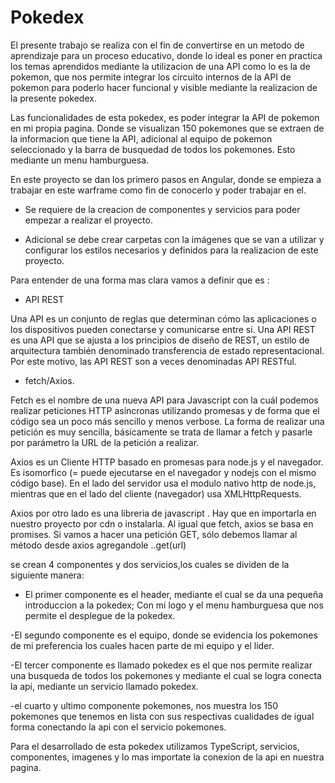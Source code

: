 # Pokedex 

El presente trabajo se realiza con el fin de convertirse en un metodo de aprendizaje para un proceso educativo, donde lo ideal es poner en practica los temas aprendidos mediante la utilizacion de una API como lo es la de pokemon, que nos permite integrar los circuito internos de la API de pokemon para poderlo hacer funcional y visible mediante la realizacion de la presente pokedex. 

Las funcionalidades de esta pokedex, es poder integrar la API de pokemon en mi propia pagina. Donde se visualizan 150 pokemones que se extraen de la informacion que tiene la API, adicional al equipo de pokemon seleccionado y la barra de busquedad de todos los pokemones. Esto mediante un menu hamburguesa.  

En este proyecto se dan los primero pasos en Angular, donde se empieza a trabajar en este warframe como fin de conocerlo y poder trabajar en el. 

-	Se requiere de la creacion de componentes y servicios para poder empezar a realizar el proyecto. 

-	Adicional se debe crear carpetas con la imágenes que se van a utilizar y configurar los estilos necesarios y definidos para la realizacion de este proyecto. 

Para entender de una forma mas clara vamos a definir que es : 

-	API REST 

Una API es un conjunto de reglas que determinan cómo las aplicaciones o los dispositivos pueden conectarse y comunicarse entre si. Una API REST es una API que se ajusta a los principios de diseño de REST, un estilo de arquitectura también denominado transferencia de estado representacional. Por este motivo, las API REST son a veces denominadas API RESTful. 

-	fetch/Axios. 

Fetch es el nombre de una nueva API para Javascript con la cuál podemos realizar peticiones HTTP asíncronas utilizando promesas y de forma que el código sea un poco más sencillo y menos verbose. La forma de realizar una petición es muy sencilla, básicamente se trata de llamar a fetch y pasarle por parámetro la URL de la petición a realizar. 

Axios es un Cliente HTTP basado en promesas para node.js y el navegador. Es isomorfico (= puede ejecutarse en el navegador y nodejs con el mismo código base). En el lado del servidor usa el modulo nativo http de node.js, mientras que en el lado del cliente (navegador) usa XMLHttpRequests. 

Axios por otro lado es una libreria de javascript . Hay que en importarla en nuestro proyecto por cdn o instalarla. Al igual que fetch, axios se basa en promises. Si vamos a hacer una petición GET, sólo debemos llamar al método desde axios agregandole ..get(url)  

se crean 4 componentes y dos servicios,los cuales se dividen de la siguiente manera: 

- El primer componente es el header, mediante el cual se da una pequeña introduccion a la pokedex; Con mi logo y el menu hamburguesa que nos permite el desplegue de la pokedex. 

-El segundo componente es el equipo, donde se evidencia los pokemones de mi preferencia los cuales hacen parte de mi equipo y el lider. 

-El tercer componente es llamado pokedex es el que nos permite realizar una busqueda de todos los pokemones y mediante el cual se logra conecta la api, mediante un servicio llamado pokedex. 

-el cuarto y ultimo componente pokemones, nos muestra los 150 pokemones que tenemos en lista con sus respectivas cualidades de igual forma conectando la api con el servicio pokemones. 

  

Para el desarrollado de esta pokedex utilizamos TypeScript, servicios, componentes, imagenes y lo mas importate la conexion de la api en nuestra pagina. 
